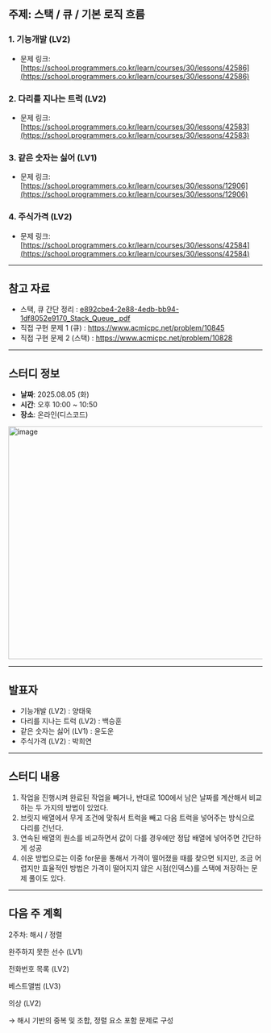 ## 주제: 스택 / 큐 / 기본 로직 흐름  


### 1. 기능개발 (LV2)  
- 문제 링크: [https://school.programmers.co.kr/learn/courses/30/lessons/42586](https://school.programmers.co.kr/learn/courses/30/lessons/42586)  

### 2. 다리를 지나는 트럭 (LV2)  
- 문제 링크: [https://school.programmers.co.kr/learn/courses/30/lessons/42583](https://school.programmers.co.kr/learn/courses/30/lessons/42583)  

### 3. 같은 숫자는 싫어 (LV1)  
- 문제 링크: [https://school.programmers.co.kr/learn/courses/30/lessons/12906](https://school.programmers.co.kr/learn/courses/30/lessons/12906)  

### 4. 주식가격 (LV2)  
- 문제 링크: [https://school.programmers.co.kr/learn/courses/30/lessons/42584](https://school.programmers.co.kr/learn/courses/30/lessons/42584)  

---

## 참고 자료  
- 스택, 큐 간단 정리 : [e892cbe4-2e88-4edb-bb94-1df8052e9170_Stack_Queue_.pdf](https://github.com/user-attachments/files/21601306/e892cbe4-2e88-4edb-bb94-1df8052e9170_Stack_Queue_.pdf)
- 직접 구현 문제 1 (큐) : https://www.acmicpc.net/problem/10845
- 직접 구현 문제 2 (스택) : https://www.acmicpc.net/problem/10828
---

## 스터디 정보  
- **날짜**: 2025.08.05 (화)
- **시간**: 오후 10:00 ~ 10:50
- **장소**: 온라인(디스코드)
<img width="800" height="462" alt="image" src="https://github.com/user-attachments/assets/2e9e4f43-37ce-4778-8cb8-6a471b4cb751" />

---

## 발표자  
- 기능개발 (LV2) : 양태욱
- 다리를 지나는 트럭 (LV2) : 백승훈
- 같은 숫자는 싫어 (LV1) : 윤도운
- 주식가격 (LV2) : 박희연

---

## 스터디 내용  
1. 작업을 진행시켜 완료된 작업을 빼거나, 반대로 100에서 남은 날짜를 계산해서 비교하는 두 가지의 방법이 있었다.
2. 브릿지 배열에서 무게 조건에 맞춰서 트럭을 빼고 다음 트럭을 넣어주는 방식으로 다리를 건넌다.
3. 연속된 배열의 원소를 비교하면서 값이 다를 경우에만 정답 배열에 넣어주면 간단하게 성공
4. 쉬운 방법으로는 이중 for문을 통해서 가격이 떨어졌을 때를 찾으면 되지만, 조금 어렵지만 효율적인 방법은 가격이 떨어지지 않은 시점(인덱스)를 스택에 저장하는 문제 풀이도 있다.

---

## 다음 주 계획  
2주차: 해시 / 정렬

완주하지 못한 선수 (LV1)

전화번호 목록 (LV2)

베스트앨범 (LV3)

의상 (LV2)

→ 해시 기반의 중복 및 조합, 정렬 요소 포함 문제로 구성

